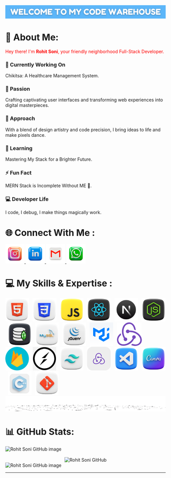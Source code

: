 <img src="https://github.com/Rohitsoni86/Rohitsoni86/blob/main/Images/HeroWelcomeBanner2.png" alt="Rohit Soni GitHub header image">

# 💫 About Me:

<span style="color: red;">Hey there! I'm **Rohit Soni**, your friendly neighborhood Full-Stack Developer.</span>

### 🔭 Currently Working On

Chikitsa: A Healthcare Management System.

### 🥇 Passion

Crafting captivating user interfaces and transforming web experiences into digital masterpieces.

### 🎡 Approach

With a blend of design artistry and code precision, I bring ideas to life and make pixels dance.

### 🌱 Learning

Mastering My Stack for a Brighter Future.

### ⚡ Fun Fact

MERN Stack is Incomplete Without ME 🙂.

### 💻 Developer Life

I code, I debug, I make things magically work.

# 🌐 Connect With Me :

<a href="https://instagram.com/mr__rohitsoni__">
  <img src="https://github.com/Rohitsoni86/Rohitsoni86/blob/main/Images/Social/instagram.png" width="60" height="60" />
</a> <a href="https://linkedin.com/in/engineer-rohit-soni-thetechyguy/">
  <img src="https://github.com/Rohitsoni86/Rohitsoni86/blob/main/Images/Social/linkedin.png" width="60" height="60" />
</a>
<a href="mailto:dynamicsoni.rohit@gmail.com">
  <img src="https://github.com/Rohitsoni86/Rohitsoni86/blob/main/Images/Social/gmail.png" width="60" height="60" />
</a>
<a href="https://wa.me/917742736286">
  <img src="https://github.com/Rohitsoni86/Rohitsoni86/blob/main/Images/Social/whatsapp.png" width="60" height="60" />
</a>

# 💻 My Skills & Expertise :

<p align="left"><img src="https://github.com/Rohitsoni86/Rohitsoni86/blob/main/Images/StackIcons/HTML-small.png" height=74> &nbsp; <img src="https://github.com/Rohitsoni86/Rohitsoni86/blob/main/Images/StackIcons/CSS.png" height=74> &nbsp; <img src="https://github.com/Rohitsoni86/Rohitsoni86/blob/main/Images/StackIcons/Javascript3dLogo.png" height=74> &nbsp; <img src="https://github.com/Rohitsoni86/Rohitsoni86/blob/main/Images/StackIcons/Reactjs-small.png" height=74> &nbsp; <img src="https://github.com/Rohitsoni86/Rohitsoni86/blob/main/Images/StackIcons/NextjsBest.png" height=74> &nbsp; <img src="https://github.com/Rohitsoni86/Rohitsoni86/blob/main/Images/StackIcons/Nodejs-small.png" height=74> &nbsp; <img src="https://github.com/Rohitsoni86/Rohitsoni86/blob/main/Images/StackIcons/MONGODB-small.png" height=74> &nbsp; <img src="https://github.com/Rohitsoni86/Rohitsoni86/blob/main/Images/StackIcons/MySQL.png" height=74> &nbsp; <img src="https://github.com/Rohitsoni86/Rohitsoni86/blob/main/Images/StackIcons/JQ-small.png" height=74> &nbsp; <img src="https://github.com/Rohitsoni86/Rohitsoni86/blob/main/Images/StackIcons/MUI-small.png" height=74> &nbsp; <img src="https://github.com/Rohitsoni86/Rohitsoni86/blob/main/Images/StackIcons/redux.png" height=74> &nbsp; <img src="https://github.com/Rohitsoni86/Rohitsoni86/blob/main/Images/StackIcons/firebaseLogo.png" height=74>  &nbsp; <img src="https://github.com/Rohitsoni86/Rohitsoni86/blob/main/Images/StackIcons/SocketIo.png" height=74> &nbsp; <img src="https://github.com/Rohitsoni86/Rohitsoni86/blob/main/Images/StackIcons/Tailwindcss-small.png" height=74> &nbsp; <img src="https://github.com/NikunjThesiya/NikunjThesiya/blob/main/Images/redux.png" height=74> &nbsp; <img src="https://github.com/Rohitsoni86/Rohitsoni86/blob/main/Images/StackIcons/VsCode-small.png" height=74> &nbsp; <img src="https://github.com/Rohitsoni86/Rohitsoni86/blob/main/Images/StackIcons/Canva.png" height=74> &nbsp; <img src="https://github.com/Rohitsoni86/Rohitsoni86/blob/main/Images/StackIcons/Cplusplus-small.png" height=74> &nbsp; <img src="https://github.com/Rohitsoni86/Rohitsoni86/blob/main/Images/StackIcons/Git-small.png" height=74><br/>
<img src="https://github.com/Rohitsoni86/Rohitsoni86/blob/main/Images/3dDoen.png" height="50" width="1200" />
</p>

 

# 📊 GitHub Stats:

<div>
<img src="https://github-readme-stats.vercel.app/api?username=Rohitsoni86&theme=dark&hide_border=false&include_all_commits=false&count_private=false" alt="Rohit Soni GitHub image">
</div>
<br/>

<div style="display: flex; justify-content:center; align-items: center;">
  <img src="https://github-readme-stats.vercel.app/api/top-langs/?username=Rohitsoni86&theme=dark&hide_border=false&include_all_commits=true&count_private=false&layout=compact" style="display: inline-block; marging-bottom:34px" alt="Rohit Soni GitHub ">
  
</div>

<div>
<img src="https://github-readme-streak-stats.herokuapp.com/?user=Rohitsoni86&theme=dark&hide_border=false" alt="Rohit Soni GitHub image" />
</div>

---

<!-- [![](https://visitcount.itsvg.in/api?id=Rohitsoni86&icon=6&color=0)](https://visitcount.itsvg.in) -->
